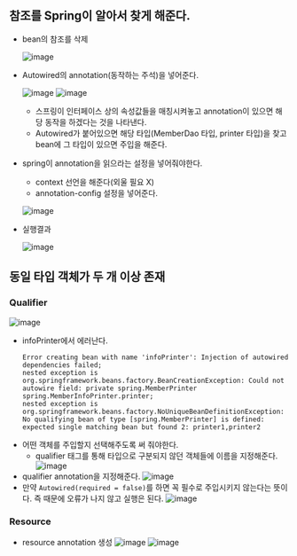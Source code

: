 ## 참조를 Spring이 알아서 찾게 해준다.
- bean의 참조를 삭제
  
  ![image](https://user-images.githubusercontent.com/79209568/121461086-23326400-c9e9-11eb-8886-660c72423391.png)
- Autowired의 annotation(동작하는 주석)을 넣어준다.
  
  ![image](https://user-images.githubusercontent.com/79209568/121461228-668cd280-c9e9-11eb-95b1-22c135ba7b8e.png)
  ![image](https://user-images.githubusercontent.com/79209568/121464664-39dbb980-c9ef-11eb-99fd-8e1bc9363470.png)


  - 스프링이 인터페이스 상의 속성값들을 매칭시켜놓고 annotation이 있으면 해당 동작을 하겠다는 것을 나타낸다.
  - Autowired가 붙어있으면 해당 타입(MemberDao 타입, printer 타입)을 찾고 bean에 그 타입이 있으면 주입을 해준다.
- spring이 annotation을 읽으라는 설정을 넣어줘야한다.
  - context 선언을 해준다(외울 필요 X)
  - annotation-config 설정을 넣어준다.
  
  ![image](https://user-images.githubusercontent.com/79209568/121462510-a8b71380-c9eb-11eb-86ec-2aea8634bfdc.png)
- 실행결과
  
  ![image](https://user-images.githubusercontent.com/79209568/121463258-b325dd00-c9ec-11eb-87ee-470924fc4e66.png)

## 동일 타입 객체가 두 개 이상 존재
### Qualifier
![image](https://user-images.githubusercontent.com/79209568/121463694-79090b00-c9ed-11eb-89d1-c45f3ccc5c41.png)

- infoPrinter에서 에러난다.
  ```
  Error creating bean with name 'infoPrinter': Injection of autowired dependencies failed; 
  nested exception is org.springframework.beans.factory.BeanCreationException: Could not autowire field: private spring.MemberPrinter spring.MemberInfoPrinter.printer; 
  nested exception is org.springframework.beans.factory.NoUniqueBeanDefinitionException: No qualifying bean of type [spring.MemberPrinter] is defined: expected single matching bean but found 2: printer1,printer2
  ```
- 어떤 객체를 주입할지 선택해주도록 써 줘야한다.
  - qualifier 태그를 통해 타입으로 구분되지 않던 객체들에 이름을 지정해준다.
    ![image](https://user-images.githubusercontent.com/79209568/121464015-0fd5c780-c9ee-11eb-9c91-fc787f007606.png)
- qualifier annotation을 지정해준다.
  ![image](https://user-images.githubusercontent.com/79209568/121464635-2b8d9d80-c9ef-11eb-8766-a85a017e0e2f.png)
- 만약 `Autowired(required = false)`를 하면 꼭 필수로 주입시키지 않는다는 뜻이다. 즉 때문에 오류가 나지 않고 실행은 된다.
  ![image](https://user-images.githubusercontent.com/79209568/121466168-ed45ad80-c9f1-11eb-980b-51c72d4b6319.png)

### Resource
- resource annotation 생성
  ![image](https://user-images.githubusercontent.com/79209568/121466748-e53a3d80-c9f2-11eb-87ed-15b412c19986.png)
  ![image](https://user-images.githubusercontent.com/79209568/121466860-16b30900-c9f3-11eb-870e-9190205ae58f.png)
